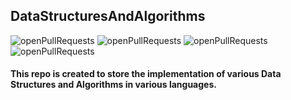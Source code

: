 ## DataStructuresAndAlgorithms

![openPullRequests](https://img.shields.io/github/issues-pr-raw/anjalbam/DataStructuresAndAlgorithms) ![openPullRequests](https://img.shields.io/github/issues-pr-closed-raw/anjalbam/DataStructuresAndAlgorithms) ![openPullRequests](https://img.shields.io/github/issues/anjalbam/DataStructuresAndAlgorithms) ![openPullRequests](https://img.shields.io/github/issues-closed/anjalbam/DataStructuresAndAlgorithms)

<h4>This repo is created to store the implementation of various Data Structures and Algorithms in various languages.</h4>
